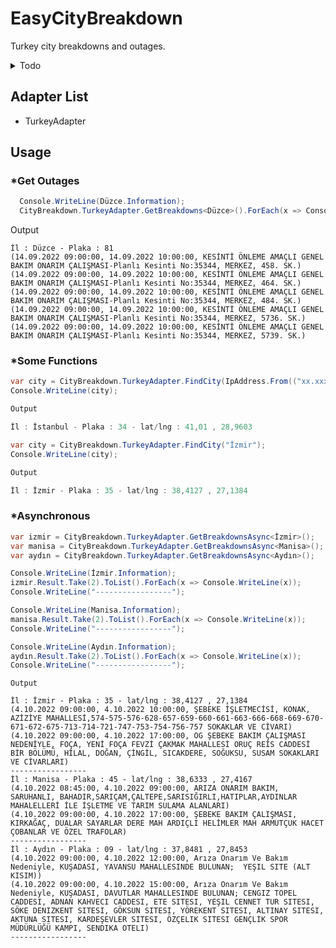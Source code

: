 # EasyCityBreakdown
Turkey city breakdowns and outages.

<details>
	<summary>Todo</summary>
 
  - [ ] JSON serialize
  - [ ] Nuget package
  - [ ] Web deploy(open api)
  - [ ] Add more city
    - [ ] Turkey
      - [ ] Adana
      - [ ] Adıyaman
      - [ ] Afyonkarahisar
      - [ ] Ağrı
      - [ ] Aksaray
      - [ ] Amasya
      - [X] Ankara
      - [X] Antalya
      - [ ] Ardahan
      - [ ] Artvin
      - [X] Aydın
      - [X] Balıkesir
      - [X] Bartın
      - [ ] Batman
      - [ ] Bayburt
      - [X] Bilecik
      - [ ] Bingöl
      - [ ] Bitlis
      - [X] Bolu
      - [X] Burdur
      - [X] Bursa
      - [X] Çanakkale
      - [X] Çankırı
      - [ ] Çorum
      - [X] Denizli
      - [ ] Diyarbakır
      - [X] Düzce
      - [X] Edirne
      - [ ] Elazığ
      - [ ] Erzincan
      - [ ] Erzurum
      - [ ] Eskişehir
      - [ ] Gaziantep
      - [ ] Giresun
      - [ ] Gümüşhane
      - [ ] Hakkâri
      - [ ] Hatay
      - [ ] Iğdır
      - [X] Isparta
      - [ ] Istanbul
      - [X] İzmir
      - [ ] Kahramanmaraş
      - [X] Karabük
      - [ ] Karaman
      - [ ] Kars
      - [X] Kastamonu
      - [ ] Kayseri
      - [X] Kırıkkale
      - [X] Kırklareli
      - [ ] Kırşehir
      - [ ] Kilis
      - [X] Kocaeli
      - [ ] Konya
      - [ ] Kütahya
      - [ ] Malatya
      - [X] Manisa
      - [ ] Mardin
      - [ ] Mersin
      - [X] Muğla
      - [ ] Muş
      - [ ] Nevşehir
      - [ ] Niğde
      - [ ] Ordu
      - [ ] Osmaniye
      - [ ] Rize
      - [X] Sakarya
      - [ ] Samsun
      - [ ] Siirt
      - [ ] Sinop
      - [ ] Sivas
      - [ ] Şanlıurfa
      - [ ] Şırnak
      - [X] Tekirdağ
      - [ ] Tokat
      - [ ] Trabzon
      - [ ] Tunceli
      - [ ] Uşak
      - [ ] Van
      - [X] Yalova
      - [ ] Yozgat
      - [X] Zonguldak    
 
</details>

## Adapter List
- TurkeyAdapter

## Usage

### *Get Outages
``` csharp
  Console.WriteLine(Düzce.Information);
  CityBreakdown.TurkeyAdapter.GetBreakdowns<Düzce>().ForEach(x => Console.WriteLine(x));
```
Output
```
İl : Düzce - Plaka : 81
(14.09.2022 09:00:00, 14.09.2022 10:00:00, KESİNTİ ÖNLEME AMAÇLI GENEL BAKIM ONARIM ÇALIŞMASI-Planlı Kesinti No:35344, MERKEZ, 458. SK.)
(14.09.2022 09:00:00, 14.09.2022 10:00:00, KESİNTİ ÖNLEME AMAÇLI GENEL BAKIM ONARIM ÇALIŞMASI-Planlı Kesinti No:35344, MERKEZ, 464. SK.)
(14.09.2022 09:00:00, 14.09.2022 10:00:00, KESİNTİ ÖNLEME AMAÇLI GENEL BAKIM ONARIM ÇALIŞMASI-Planlı Kesinti No:35344, MERKEZ, 484. SK.)
(14.09.2022 09:00:00, 14.09.2022 10:00:00, KESİNTİ ÖNLEME AMAÇLI GENEL BAKIM ONARIM ÇALIŞMASI-Planlı Kesinti No:35344, MERKEZ, 5736. SK.)
(14.09.2022 09:00:00, 14.09.2022 10:00:00, KESİNTİ ÖNLEME AMAÇLI GENEL BAKIM ONARIM ÇALIŞMASI-Planlı Kesinti No:35344, MERKEZ, 5739. SK.)
```

### *Some Functions
``` csharp
var city = CityBreakdown.TurkeyAdapter.FindCity(IpAddress.From(("xx.xxx.xxx.xx")));
Console.WriteLine(city);   

Output

İl : İstanbul - Plaka : 34 - lat/lng : 41,01 , 28,9603
```

``` csharp
var city = CityBreakdown.TurkeyAdapter.FindCity("İzmir");
Console.WriteLine(city);

Output

İl : İzmir - Plaka : 35 - lat/lng : 38,4127 , 27,1384
```

### *Asynchronous
``` csharp
var izmir = CityBreakdown.TurkeyAdapter.GetBreakdownsAsync<İzmir>();
var manisa = CityBreakdown.TurkeyAdapter.GetBreakdownsAsync<Manisa>();
var aydın = CityBreakdown.TurkeyAdapter.GetBreakdownsAsync<Aydın>();

Console.WriteLine(İzmir.Information);
izmir.Result.Take(2).ToList().ForEach(x => Console.WriteLine(x));
Console.WriteLine("-----------------");

Console.WriteLine(Manisa.Information);
manisa.Result.Take(2).ToList().ForEach(x => Console.WriteLine(x));
Console.WriteLine("-----------------");

Console.WriteLine(Aydın.Information);
aydın.Result.Take(2).ToList().ForEach(x => Console.WriteLine(x));
Console.WriteLine("-----------------");
```
```
Output

İl : İzmir - Plaka : 35 - lat/lng : 38,4127 , 27,1384
(4.10.2022 09:00:00, 4.10.2022 10:00:00, ŞEBEKE İŞLETMECİSİ, KONAK, AZİZİYE MAHALLESİ,574-575-576-628-657-659-660-661-663-666-668-669-670-671-672-675-713-714-721-747-753-754-756-757 SOKAKLAR VE CİVARI)
(4.10.2022 09:00:00, 4.10.2022 17:00:00, OG ŞEBEKE BAKIM ÇALIŞMASI NEDENİYLE, FOÇA, YENİ FOÇA FEVZİ ÇAKMAK MAHALLESİ ORUÇ REİS CADDESİ BİR BÖLÜMÜ, HİLAL, DOĞAN, ÇİNGİL, SICAKDERE, SOĞUKSU, SUSAM SOKAKLARI VE CİVARLARI)
-----------------
İl : Manisa - Plaka : 45 - lat/lng : 38,6333 , 27,4167
(4.10.2022 08:45:00, 4.10.2022 09:00:00, ARIZA ONARIM BAKIM, SARUHANLI, BAHADIR,SARIÇAM,ÇALTEPE,SARISIĞIRLI,HATIPLAR,AYDINLAR  MAHALELLERİ İLE İŞLETME VE TARIM SULAMA ALANLARI)
(4.10.2022 09:00:00, 4.10.2022 17:00:00, ŞEBEKE BAKIM ÇALIŞMASI, KIRKAĞAÇ, DUALAR SAYARLAR DERE MAH ARDIÇLI HELİMLER MAH ARMUTÇUK HACET ÇOBANLAR VE ÖZEL TRAFOLAR)
-----------------
İl : Aydın - Plaka : 09 - lat/lng : 37,8481 , 27,8453
(4.10.2022 09:00:00, 4.10.2022 12:00:00, Arıza Onarım Ve Bakım Nedeniyle, KUŞADASI, YAVANSU MAHALLESINDE BULUNAN;  YEŞIL SITE (ALT KISIM))
(4.10.2022 09:00:00, 4.10.2022 15:00:00, Arıza Onarım Ve Bakım Nedeniyle, KUŞADASI, DAVUTLAR MAHALLESINDE BULUNAN; CENGIZ TOPEL CADDESI, ADNAN KAHVECI CADDESI, ETE SITESI, YEŞIL CENNET TUR SITESI, SÖKE DENIZKENT SITESI, GÖKSUN SITESI, YÖREKENT SITESI, ALTINAY SITESI, AKTUNA SITESI, KARDEŞEVLER SITESI, ÖZÇELIK SITESI GENÇLIK SPOR MÜDÜRLÜĞÜ KAMPI, SENDIKA OTELI)
-----------------
```
